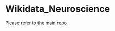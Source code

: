 # Wikidata_Neuroscience


Please refer to the [main repo](https://github.com/lubianat/Wikidata_Neuroscience)
